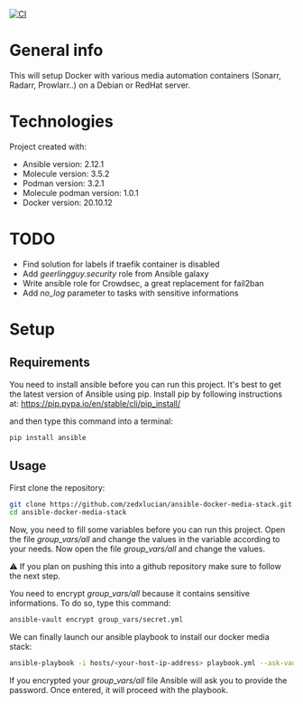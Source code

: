 [![CI](https://github.com/slydien/ansible-docker-media-stack/actions/workflows/ci.yml/badge.svg)](https://github.com/slydien/ansible-docker-media-stack/actions/workflows/ci.yml)

# General info

This will setup Docker with various media automation containers (Sonarr, Radarr, Prowlarr..) on a Debian or RedHat server.

# Technologies

Project created with:
* Ansible version: 2.12.1
* Molecule version: 3.5.2
* Podman version: 3.2.1
* Molecule podman version: 1.0.1
* Docker version: 20.10.12

# TODO

* Find solution for labels if traefik container is disabled
* Add *geerlingguy.security* role from Ansible galaxy
* Write ansible role for Crowdsec, a great replacement for fail2ban
* Add *no_log* parameter to tasks with sensitive informations

# Setup
## Requirements

You need to install ansible before you can run this project. It's best to get the latest version of Ansible using pip. Install pip by following instructions at: https://pip.pypa.io/en/stable/cli/pip_install/

and then type this command into a terminal:

``` sh
pip install ansible
```

## Usage

First clone the repository:

``` sh
git clone https://github.com/zedxlucian/ansible-docker-media-stack.git
cd ansible-docker-media-stack

```

Now, you need to fill some variables before you can run this project. Open the file *group_vars/all* and change the values in the variable according to your needs. Now open the file *group_vars/all* and change the values.

:warning: If you plan on pushing this into a github repository make sure to follow the next step.

You need to encrypt *group_vars/all* because it contains sensitive informations. To do so, type this command:

``` sh
ansible-vault encrypt group_vars/secret.yml
```

We can finally launch our ansible playbook to install our docker media stack:

``` sh
ansible-playbook -i hosts/<your-host-ip-address> playbook.yml --ask-vault-pass
```

If you encrypted your *group_vars/all* file Ansible will ask you to provide the password. Once entered, it will proceed with the playbook.

